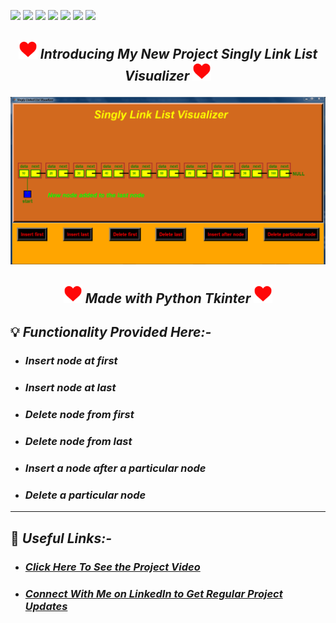 ![](https://img.shields.io/badge/Programming_Language-Python-blue.svg)
![](https://img.shields.io/badge/Tool_Used-Tkinter-chocolate.svg)
![](https://img.shields.io/badge/Visualizer-Singly_Link_List-orange.svg)
![](https://img.shields.io/badge/Concept-Data_Structure-gold.svg)
![](https://img.shields.io/badge/Functionality-6-blue.svg)
![](https://img.shields.io/badge/Python_Version-3.7-brown.svg)
![](https://img.shields.io/badge/Status-Complete-green.svg)

## <p align="center">   <img src="Images_for_README/heart.png" width=30> ***_Introducing My New Project Singly Link List Visualizer_*** <img src="Images_for_README/heart.png" width=30></p>

<p align="center"><img src="Images_for_README/link_list.png"></p>

## <p align="center"> <img src="Images_for_README/heart.png" width=30> ***_Made with Python Tkinter_*** <img src="Images_for_README/heart.png" width=30> </p>

## 💡 ***_Functionality Provided Here:-_***
- ### ***_Insert node at first_***
- ### ***_Insert node at last_***
- ### ***_Delete node from first_***
- ### ***_Delete node from last_***
- ### ***_Insert a node after a particular node_***
- ### ***_Delete a particular node_***

---
## 🎯 ***_Useful Links:-_***

- ### ***_[Click Here To See the Project Video](https://youtu.be/Tv2Pba1dwNY)_***
- ### ***_[Connect With Me on LinkedIn to Get Regular Project Updates](https://www.linkedin.com/in/samarpan-dasgupta-4aa1061b0/ "LCO")_***
